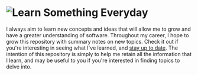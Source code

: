 # ![Learn Something Everyday](https://raw.githubusercontent.com/kevintpeng/Learn-Something-Everyday/master/LearnSomethingEveryday.jpg)
I always aim to learn new concepts and ideas that will allow me to grow and have a greater understanding of software. Throughout my career, I hope to grow this repository with summary notes on new topics. Check it out if you're interesting in seeing what I've learned, and [stay up to date](https://github.com/kevintpeng/Learn-Something-Everyday/subscription). The intention of this repository is simply to help me retain all the information that I learn, and may be useful to you if you're interested in finding topics to delve into.
